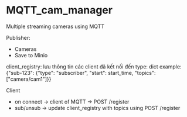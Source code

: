 # MQTT_cam_manager
Multiple streaming cameras using MQTT

Publisher:
- Cameras
- Save to Minio

client_registry: lưu thông tin các client đã kết nối đến 
    type: dict
    example: {"sub-123": {"type": "subscriber", "start": start_time, "topics": ["camera/cam1"]}}


Client
- on connect -> client of MQTT -> POST /register
- sub/unsub -> update client_registry with topics using POST /register